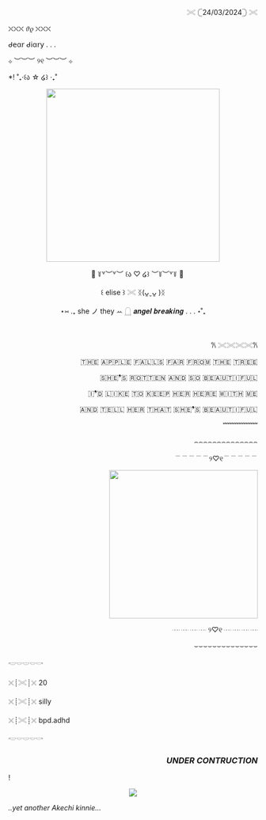 
<p align="right">‎ 𓏵 𓊆24/03/2024𓊇 𓏵
<p align="left">     ⛌⛌⛌ 𝜗𝜚 ⛌⛌⛌
<p align="left">     ᑯ𝖾α𝗋 ᑯ𝗂α𝗋𝗒 . . .
<p align="left">⊹ ︶︶︶  ୨୧  ︶︶︶ ⊹


*! ˚₊‧꒰ა ☆ ໒꒱ ‧₊˚
<p align="center"> <img src="https://64.media.tumblr.com/35b1130a8635ce505ccab91d3eedf84a/275bbf210975ae8d-b2/s500x750/6f14036b3c74ac45a8c7ebeb9f05953b0d6381b5.pnj" width="350">
  

<p align="center">      　 💉 ꒦꒷︶꒷︶ ꒰ა ♡ ໒꒱ ︶꒦︶꒷꒦ 💉
<p align="center">                  ꒰  elise  ꒱  𓏵  ᛝ(ᴗ͈ˬᴗ͈ )ᛝ
<p align="center">   ⋆⑅ .₊ she ノ they ꕀ 𓉸  𝒂𝒏𝒈𝒆𝒍 𝒃𝒓𝒆𝒂𝒌𝒊𝒏𝒈 . . . ⋆˚₊




  
‎ ‎ 
<p align="right">‎ 𐙚 𓏵𓏵𓏵𓏵𐙚
<p align="right"> ​🇹​​🇭​​🇪​ ​🇦​​🇵​​🇵​​🇱​​🇪​ ​🇫​​🇦​​🇱​​🇱​​🇸​ ​🇫​​🇦​​🇷​ ​🇫​​🇷​​🇴​​🇲​ ​🇹​​🇭​​🇪​ ​🇹​​🇷​​🇪​​🇪​
  
<p align="right"> ​🇸​​🇭​​🇪​❜​🇸​ ​🇷​​🇴​​🇹​​🇹​​🇪​​🇳​ ​🇦​​🇳​​🇩​ ​🇸​​🇴​ ​🇧​​🇪​​🇦​​🇺​​🇹​​🇮​​🇫​​🇺​​🇱​
  
<p align="right"> ​🇮​❜​🇩​ ​🇱​​🇮​​🇰​​🇪​ ​🇹​​🇴​ ​🇰​​🇪​​🇪​​🇵​ ​🇭​​🇪​​🇷​ ​🇭​​🇪​​🇷​​🇪​ ​🇼​​🇮​​🇹​​🇭​ ​🇲​​🇪​
  
<p align="right"> ​🇦​​🇳​​🇩​ ​🇹​​🇪​​🇱​​🇱​ ​🇭​​🇪​​🇷​ ​🇹​​🇭​​🇦​​🇹​ ​🇸​​🇭​​🇪​❜​🇸​ ​🇧​​🇪​​🇦​​🇺​​🇹​​🇮​​🇫​​🇺​​🇱​

<p align="right">‎ ﹌﹌﹌﹌﹌



<p align="right"> ⌢⌢⌢⌢⌢⌢⌢⌢⌢⌢⌢⌢⌢⌢
<p align="right">﹉﹉﹉﹉﹉୨♡୧﹉﹉﹉﹉﹉
  
<p align="right"> <img src="https://64.media.tumblr.com/2570848716196363d260f09a0489a583/eb9d9326c5315b9b-a6/s2048x3072/e942d93faf916dc9a32ea6a268e63121476bc206.jpg" width="300">

<p align="right">┈ ┈ ┈ ┈ ୨♡୧ ┈ ┈ ┈ ┈
<p align="right">⌣⌣⌣⌣⌣⌣⌣⌣⌣⌣⌣⌣⌣⌣


  <p align="left">      𓎢𓎠𓎟𓎠𓎡
  <p align="left">          𓏴┊𓏵┊𓏴 20
  <p align="left">          𓏴┊𓏵┊𓏴 silly
  <p align="left">         𓏴┊𓏵┊𓏴 bpd.adhd
  <p align="left">        𓎢𓎠𓎟𓎠𓎡 






### <p align="right"> *UNDER CONTRUCTION*

!  <p align="center"> <img src="https://64.media.tumblr.com/59ec7ea044320571341e727ffc363bb7/275bbf210975ae8d-e8/s1280x1920/73739635a438ffeb2ed0987f8a3707139015e084.png">

 *..yet another Akechi kinnie...*


<!---
akechuu/akechuu is a ✨ special ✨ repository because its `README.md` (this file) appears on your GitHub profile.
You can click the Preview link to take a look at your changes.
--->
